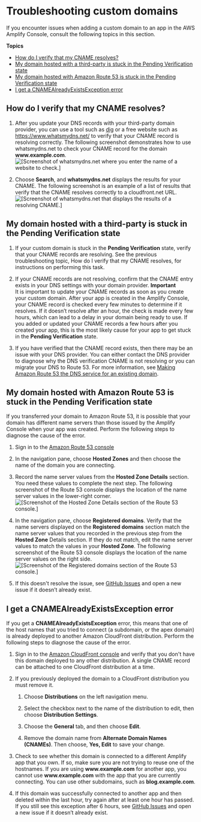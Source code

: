 # Troubleshooting custom domains<a name="custom-domain-troubleshoot-guide"></a>

If you encounter issues when adding a custom domain to an app in the AWS Amplify Console, consult the following topics in this section\.

**Topics**
+ [How do I verify that my CNAME resolves?](#how-do-i-verify-that-my-cname-resolves)
+ [My domain hosted with a third\-party is stuck in the Pending Verification state](#my-domain-hosted-with-a-third-party-is-stuck-in-the-pending-verification-state)
+ [My domain hosted with Amazon Route 53 is stuck in the Pending Verification state](#my-domain-hosted-with-amazon-route-53-is-stuck-in-the-pending-verification-state)
+ [I get a CNAMEAlreadyExistsException error](#i-get-a-cnamealreadyexistsexception-error)

## How do I verify that my CNAME resolves?<a name="how-do-i-verify-that-my-cname-resolves"></a>

1. After you update your DNS records with your third\-party domain provider, you can use a tool such as [dig](https://en.wikipedia.org/wiki/Dig_(command)) or a free website such as [https://www\.whatsmydns\.net/](https://www.whatsmydns.net/) to verify that your CNAME record is resolving correctly\. The following screenshot demonstrates how to use whatsmydns\.net to check your CNAME record for the domain **www\.example\.com**\.  
![\[Screenshot of whatsmydns.net where you enter the name of a website to check.\]](http://docs.aws.amazon.com/amplify/latest/userguide/images/amplify-troubleshooting-whatsmydns-1Update.png)

1. Choose **Search**, and **whatsmydns\.net** displays the results for your CNAME\. The following screenshot is an example of a list of results that verify that the CNAME resolves correctly to a cloudfront\.net URL\.  
![\[Screenshot of whatsmydns.net that displays the results of a resolving CNAME.\]](http://docs.aws.amazon.com/amplify/latest/userguide/images/amplify-troubleshooting-whatsmydns-2Update.png)

## My domain hosted with a third\-party is stuck in the Pending Verification state<a name="my-domain-hosted-with-a-third-party-is-stuck-in-the-pending-verification-state"></a>

1. If your custom domain is stuck in the **Pending Verification** state, verify that your CNAME records are resolving\. See the previous troubleshooting topic, How do I verify that my CNAME resolves, for instructions on performing this task\.

1. If your CNAME records are not resolving, confirm that the CNAME entry exists in your DNS settings with your domain provider\.
**Important**  
 It is important to update your CNAME records as soon as you create your custom domain\. After your app is created in the Amplify Console, your CNAME record is checked every few minutes to determine if it resolves\. If it doesn’t resolve after an hour, the check is made every few hours, which can lead to a delay in your domain being ready to use\. If you added or updated your CNAME records a few hours after you created your app, this is the most likely cause for your app to get stuck in the **Pending Verification** state\.

1. If you have verified that the CNAME record exists, then there may be an issue with your DNS provider\. You can either contact the DNS provider to diagnose why the DNS verification CNAME is not resolving or you can migrate your DNS to Route 53\. For more information, see [Making Amazon Route 53 the DNS service for an existing domain](https://docs.aws.amazon.com/Route53/latest/DeveloperGuide/MigratingDNS.html)\.

## My domain hosted with Amazon Route 53 is stuck in the Pending Verification state<a name="my-domain-hosted-with-amazon-route-53-is-stuck-in-the-pending-verification-state"></a>

If you transferred your domain to Amazon Route 53, it is possible that your domain has different name servers than those issued by the Amplify Console when your app was created\. Perform the following steps to diagnose the cause of the error\.

1. Sign in to the [Amazon Route 53 console](https://console.aws.amazon.com/route53/home)

1. In the navigation pane, choose **Hosted Zones** and then choose the name of the domain you are connecting\.

1. Record the name server values from the **Hosted Zone Details** section\. You need these values to complete the next step\. The following screenshot of the Route 53 console displays the location of the name server values in the lower\-right corner\.  
![\[Screenshot of the Hosted Zone Details section of the Route 53 console.\]](http://docs.aws.amazon.com/amplify/latest/userguide/images/1555952748759-111.png)

1. In the navigation pane, choose **Registered domains**\. Verify that the name servers displayed on the **Registered domains** section match the name server values that you recorded in the previous step from the **Hosted Zone** Details section\. If they do not match, edit the name server values to match the values in your **Hosted Zone**\. The following screenshot of the Route 53 console displays the location of the name server values on the right side\.  
![\[Screenshot of the Registered domains section of the Route 53 console.\]](http://docs.aws.amazon.com/amplify/latest/userguide/images/1555952748759-607.png)

1. If this doesn't resolve the issue, see [GitHub Issues](https://github.com/aws-amplify/amplify-console/issues) and open a new issue if it doesn’t already exist\.

## I get a CNAMEAlreadyExistsException error<a name="i-get-a-cnamealreadyexistsexception-error"></a>

If you get a **CNAMEAlreadyExistsException** error, this means that one of the host names that you tried to connect \(a subdomain, or the apex domain\) is already deployed to another Amazon CloudFront distribution\. Perform the following steps to diagnose the cause of the error\.

1. Sign in to the [Amazon CloudFront console](https://console.aws.amazon.com/cloudfront/home?#) and verify that you don't have this domain deployed to any other distribution\. A single CNAME record can be attached to one CloudFront distribution at a time\.

1. If you previously deployed the domain to a CloudFront distribution you must remove it\.

   1. Choose **Distributions** on the left navigation menu\.

   1. Select the checkbox next to the name of the distribution to edit, then choose **Distribution Settings**\.

   1. Choose the **General** tab, and then choose **Edit**\.

   1. Remove the domain name from **Alternate Domain Names \(CNAMEs\)**\. Then choose, **Yes, Edit** to save your change\.

1. Check to see whether this domain is connected to a different Amplify app that you own\. If so, make sure you are not trying to reuse one of the hostnames\. If you are using **www\.example\.com** for another app, you cannot use **www\.example\.com** with the app that you are currently connecting\. You can use other subdomains, such as **blog\.example\.com**\.

1. If this domain was successfully connected to another app and then deleted within the last hour, try again after at least one hour has passed\. If you still see this exception after 6 hours, see [GitHub Issues](https://github.com/aws-amplify/amplify-console/issues) and open a new issue if it doesn’t already exist\.